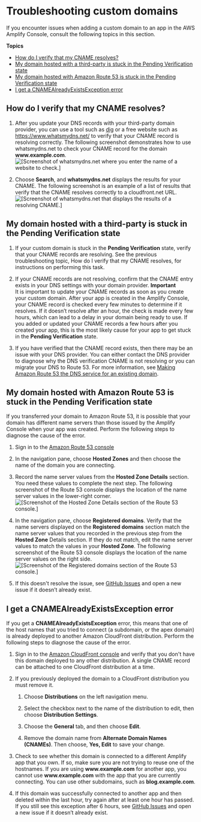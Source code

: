 # Troubleshooting custom domains<a name="custom-domain-troubleshoot-guide"></a>

If you encounter issues when adding a custom domain to an app in the AWS Amplify Console, consult the following topics in this section\.

**Topics**
+ [How do I verify that my CNAME resolves?](#how-do-i-verify-that-my-cname-resolves)
+ [My domain hosted with a third\-party is stuck in the Pending Verification state](#my-domain-hosted-with-a-third-party-is-stuck-in-the-pending-verification-state)
+ [My domain hosted with Amazon Route 53 is stuck in the Pending Verification state](#my-domain-hosted-with-amazon-route-53-is-stuck-in-the-pending-verification-state)
+ [I get a CNAMEAlreadyExistsException error](#i-get-a-cnamealreadyexistsexception-error)

## How do I verify that my CNAME resolves?<a name="how-do-i-verify-that-my-cname-resolves"></a>

1. After you update your DNS records with your third\-party domain provider, you can use a tool such as [dig](https://en.wikipedia.org/wiki/Dig_(command)) or a free website such as [https://www\.whatsmydns\.net/](https://www.whatsmydns.net/) to verify that your CNAME record is resolving correctly\. The following screenshot demonstrates how to use whatsmydns\.net to check your CNAME record for the domain **www\.example\.com**\.  
![\[Screenshot of whatsmydns.net where you enter the name of a website to check.\]](http://docs.aws.amazon.com/amplify/latest/userguide/images/amplify-troubleshooting-whatsmydns-1Update.png)

1. Choose **Search**, and **whatsmydns\.net** displays the results for your CNAME\. The following screenshot is an example of a list of results that verify that the CNAME resolves correctly to a cloudfront\.net URL\.  
![\[Screenshot of whatsmydns.net that displays the results of a resolving CNAME.\]](http://docs.aws.amazon.com/amplify/latest/userguide/images/amplify-troubleshooting-whatsmydns-2Update.png)

## My domain hosted with a third\-party is stuck in the Pending Verification state<a name="my-domain-hosted-with-a-third-party-is-stuck-in-the-pending-verification-state"></a>

1. If your custom domain is stuck in the **Pending Verification** state, verify that your CNAME records are resolving\. See the previous troubleshooting topic, How do I verify that my CNAME resolves, for instructions on performing this task\.

1. If your CNAME records are not resolving, confirm that the CNAME entry exists in your DNS settings with your domain provider\.
**Important**  
 It is important to update your CNAME records as soon as you create your custom domain\. After your app is created in the Amplify Console, your CNAME record is checked every few minutes to determine if it resolves\. If it doesn’t resolve after an hour, the check is made every few hours, which can lead to a delay in your domain being ready to use\. If you added or updated your CNAME records a few hours after you created your app, this is the most likely cause for your app to get stuck in the **Pending Verification** state\.

1. If you have verified that the CNAME record exists, then there may be an issue with your DNS provider\. You can either contact the DNS provider to diagnose why the DNS verification CNAME is not resolving or you can migrate your DNS to Route 53\. For more information, see [Making Amazon Route 53 the DNS service for an existing domain](https://docs.aws.amazon.com/Route53/latest/DeveloperGuide/MigratingDNS.html)\.

## My domain hosted with Amazon Route 53 is stuck in the Pending Verification state<a name="my-domain-hosted-with-amazon-route-53-is-stuck-in-the-pending-verification-state"></a>

If you transferred your domain to Amazon Route 53, it is possible that your domain has different name servers than those issued by the Amplify Console when your app was created\. Perform the following steps to diagnose the cause of the error\.

1. Sign in to the [Amazon Route 53 console](https://console.aws.amazon.com/route53/home)

1. In the navigation pane, choose **Hosted Zones** and then choose the name of the domain you are connecting\.

1. Record the name server values from the **Hosted Zone Details** section\. You need these values to complete the next step\. The following screenshot of the Route 53 console displays the location of the name server values in the lower\-right corner\.  
![\[Screenshot of the Hosted Zone Details section of the Route 53 console.\]](http://docs.aws.amazon.com/amplify/latest/userguide/images/1555952748759-111.png)

1. In the navigation pane, choose **Registered domains**\. Verify that the name servers displayed on the **Registered domains** section match the name server values that you recorded in the previous step from the **Hosted Zone** Details section\. If they do not match, edit the name server values to match the values in your **Hosted Zone**\. The following screenshot of the Route 53 console displays the location of the name server values on the right side\.  
![\[Screenshot of the Registered domains section of the Route 53 console.\]](http://docs.aws.amazon.com/amplify/latest/userguide/images/1555952748759-607.png)

1. If this doesn't resolve the issue, see [GitHub Issues](https://github.com/aws-amplify/amplify-console/issues) and open a new issue if it doesn’t already exist\.

## I get a CNAMEAlreadyExistsException error<a name="i-get-a-cnamealreadyexistsexception-error"></a>

If you get a **CNAMEAlreadyExistsException** error, this means that one of the host names that you tried to connect \(a subdomain, or the apex domain\) is already deployed to another Amazon CloudFront distribution\. Perform the following steps to diagnose the cause of the error\.

1. Sign in to the [Amazon CloudFront console](https://console.aws.amazon.com/cloudfront/home?#) and verify that you don't have this domain deployed to any other distribution\. A single CNAME record can be attached to one CloudFront distribution at a time\.

1. If you previously deployed the domain to a CloudFront distribution you must remove it\.

   1. Choose **Distributions** on the left navigation menu\.

   1. Select the checkbox next to the name of the distribution to edit, then choose **Distribution Settings**\.

   1. Choose the **General** tab, and then choose **Edit**\.

   1. Remove the domain name from **Alternate Domain Names \(CNAMEs\)**\. Then choose, **Yes, Edit** to save your change\.

1. Check to see whether this domain is connected to a different Amplify app that you own\. If so, make sure you are not trying to reuse one of the hostnames\. If you are using **www\.example\.com** for another app, you cannot use **www\.example\.com** with the app that you are currently connecting\. You can use other subdomains, such as **blog\.example\.com**\.

1. If this domain was successfully connected to another app and then deleted within the last hour, try again after at least one hour has passed\. If you still see this exception after 6 hours, see [GitHub Issues](https://github.com/aws-amplify/amplify-console/issues) and open a new issue if it doesn’t already exist\.